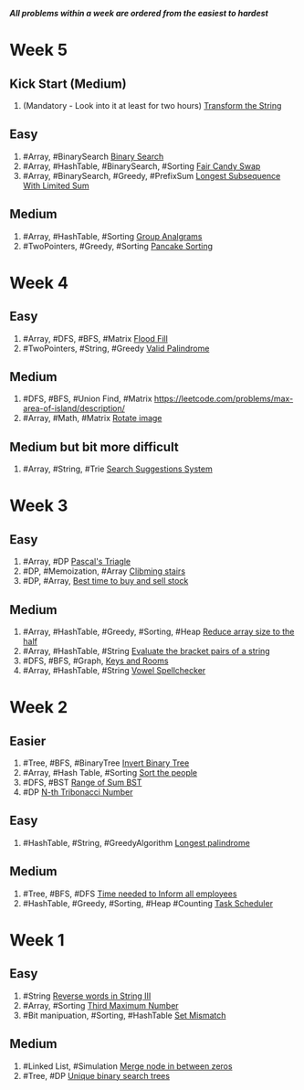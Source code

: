 ***All problems within a week are ordered from the easiest to hardest***

# Week 5

## Kick Start (Medium)

1. (Mandatory - Look into it at least for two hours) [Transform the String](https://codingcompetitions.withgoogle.com/kickstart/round/0000000000435914/00000000008da461)

## Easy

1. #Array, #BinarySearch [Binary Search](https://leetcode.com/problems/binary-search/description/)
1. #Array, #HashTable, #BinarySearch, #Sorting [Fair Candy Swap](https://leetcode.com/problems/fair-candy-swap/)
1. #Array, #BinarySearch, #Greedy, #PrefixSum [Longest Subsequence With Limited Sum](https://leetcode.com/problems/longest-subsequence-with-limited-sum/)

## Medium
1. #Array, #HashTable, #Sorting [Group Analgrams](https://leetcode.com/problems/group-anagrams/) 
1. #TwoPointers, #Greedy, #Sorting [Pancake Sorting](https://leetcode.com/problems/pancake-sorting/discussion/) 

# Week 4

## Easy

1. #Array, #DFS, #BFS, #Matrix [Flood Fill](https://leetcode.com/problems/flood-fill/discussion/)
1. #TwoPointers, #String, #Greedy [Valid Palindrome](https://leetcode.com/problems/valid-palindrome-ii/)

## Medium

1. #DFS, #BFS, #Union Find, #Matrix https://leetcode.com/problems/max-area-of-island/description/
1. #Array, #Math, #Matrix [Rotate image](https://leetcode.com/problems/rotate-image/discussion/)

## Medium but bit more difficult 

1. #Array, #String, #Trie [Search Suggestions System](https://leetcode.com/problems/search-suggestions-system/)

# Week 3

## Easy

1. #Array, #DP [Pascal's Triagle](https://leetcode.com/problems/pascals-triangle/description/)
1. #DP, #Memoization, #Array [Clibming stairs](https://leetcode.com/problems/climbing-stairs/description/)
1. #DP, #Array, [Best time to buy and sell stock](https://leetcode.com/problems/best-time-to-buy-and-sell-stock/)

## Medium
1. #Array, #HashTable, #Greedy, #Sorting, #Heap [Reduce array size to the half](https://leetcode.com/problems/reduce-array-size-to-the-half/description/)
1. #Array, #HashTable, #String [Evaluate the bracket pairs of a string](https://leetcode.com/problems/evaluate-the-bracket-pairs-of-a-string/description/)
1. #DFS, #BFS, #Graph, [Keys and Rooms](https://leetcode.com/problems/keys-and-rooms/description/)
1. #Array, #HashTable, #String [Vowel Spellchecker](https://leetcode.com/problems/vowel-spellchecker/description/)

# Week 2

## Easier

1. #Tree, #BFS, #BinaryTree [Invert Binary Tree](https://leetcode.com/problems/invert-binary-tree/)
1. #Array, #Hash Table, #Sorting [Sort the people](https://leetcode.com/problems/sort-the-people/)
1. #DFS, #BST [Range of Sum BST](https://leetcode.com/problems/range-sum-of-bst/description/)
1. #DP [N-th Tribonacci Number](https://leetcode.com/problems/n-th-tribonacci-number/description/)

## Easy

1. #HashTable, #String, #GreedyAlgorithm [Longest palindrome](https://leetcode.com/problems/longest-palindrome/description/)

## Medium

1. #Tree, #BFS, #DFS [Time needed to Inform all employees](https://leetcode.com/problems/time-needed-to-inform-all-employees/)
1. #HashTable, #Greedy, #Sorting, #Heap #Counting [Task Scheduler](https://leetcode.com/problems/task-scheduler/description/)

# Week 1

## Easy

1. #String [Reverse words in String III](https://leetcode.com/problems/reverse-words-in-a-string-iii/)
1. #Array, #Sorting [Third Maximum Number](https://leetcode.com/problems/third-maximum-number/)
1. #Bit manipuation, #Sorting, #HashTable [Set Mismatch](https://leetcode.com/problems/set-mismatch/)

## Medium

1. #Linked List, #Simulation [Merge node in between zeros](https://leetcode.com/problems/merge-nodes-in-between-zeros/)
1. #Tree, #DP [Unique binary search trees](https://leetcode.com/problems/unique-binary-search-trees/description/)
